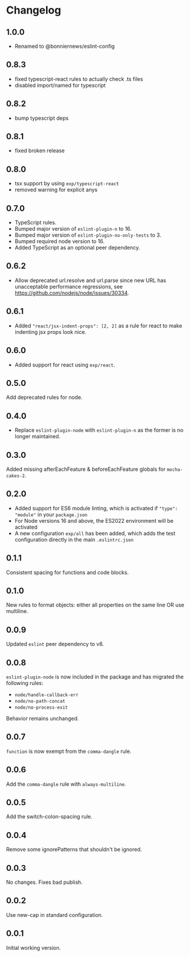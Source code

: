 # Changelog

## 1.0.0

- Renamed to @bonniernews/eslint-config

## 0.8.3

- fixed typescript-react rules to actually check .ts files
- disabled import/named for typescript

## 0.8.2

- bump typescript deps

## 0.8.1

- fixed broken release

## 0.8.0

- tsx support by using `exp/typescript-react`
- removed warning for explicit anys

## 0.7.0

- TypeScript rules.
- Bumped major version of `eslint-plugin-n` to 16.
- Bumped major version of `eslint-plugin-no-only-tests` to 3.
- Bumped required node version to 16.
- Added TypeScript as an optional peer dependency.

## 0.6.2

- Allow deprecated url.resolve and url.parse since new URL has unacceptable performance regressions, see <https://github.com/nodejs/node/issues/30334>.

## 0.6.1

- Added `"react/jsx-indent-props": [2, 2]` as a rule for react to make indenting jsx props look nice.

## 0.6.0

- Added support for react using `exp/react`.

## 0.5.0

Add deprecated rules for node.

## 0.4.0

- Replace `eslint-plugin-node` with `eslint-plugin-n` as the former is no longer maintained.

## 0.3.0

Added missing afterEachFeature & beforeEachFeature globals for `mocha-cakes-2`.

## 0.2.0

- Added support for ES6 module linting, which is activated if `"type": "module"` in your `package.json`
- For Node versions 16 and above, the ES2022 environment will be activated
- A new configuration `exp/all` has been added, which adds the test configuration directly in the main `.eslintrc.json`

## 0.1.1

Consistent spacing for functions and code blocks.

## 0.1.0

New rules to format objects: either all properties on the same line OR use multiline.

## 0.0.9

Updated `eslint` peer dependency to v8.

## 0.0.8

`eslint-plugin-node` is now included in the package and has migrated the following rules:

- `node/handle-callback-err`
- `node/no-path-concat`
- `node/no-process-exit`

Behavior remains unchanged.

## 0.0.7

`function` is now exempt from the `comma-dangle` rule.

## 0.0.6

Add the `comma-dangle` rule with `always-multiline`.

## 0.0.5

Add the switch-colon-spacing rule.

## 0.0.4

Remove some ignorePatterns that shouldn't be ignored.

## 0.0.3

No changes. Fixes bad publish.

## 0.0.2

Use new-cap in standard configuration.

## 0.0.1

Initial working version.
